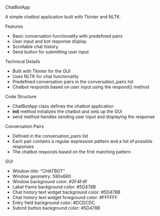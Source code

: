 ChatBotApp

A simple chatbot application built with Tkinter and NLTK.

Features

- Basic conversation functionality with predefined pairs
- User input and bot response display
- Scrollable chat history
- Send button for submitting user input

Technical Details

- Built with Tkinter for the GUI
- Uses NLTK for chat functionality
- Predefined conversation pairs in the conversation_pairs list
- Chatbot responds based on user input using the respond() method

Code Structure

- ChatBotApp class defines the chatbot application
- __init__ method initializes the chatbot and sets up the GUI
- send method handles sending user input and displaying the response

Conversation Pairs

- Defined in the conversation_pairs list
- Each pair contains a regular expression pattern and a list of possible responses
- The chatbot responds based on the first matching pattern

GUI

- Window title: "CHATBOT"
- Window geometry: 580x660
- Window background color: #2F4F4F
- Label frame background color: #5D478B
- Chat history text widget background color: #5D478B
- Chat history text widget foreground color: #FFFFFF
- Entry field background color: #DCDCDC
- Submit button background color: #5D478B
